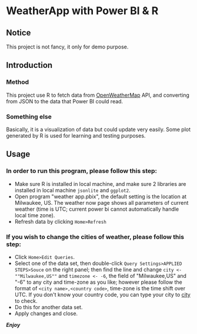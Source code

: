 # WeatherApp with Power BI & R
## Notice
This project is not fancy, it only for demo purpose.
## Introduction
### Method
This project use R to fetch data from [OpenWeatherMap](http://openweathermap.org/) API, and converting from JSON to the data that Power BI could read.
### Something else
Basically, it is a visualization of data but could update very easily. Some plot generated by R is used for learning and testing purposes.
## Usage
### In order to run this program, please follow this step:
* Make sure R is installed in local machine, and make sure 2 libraries are installed in local machine `jsonlite` and `ggplot2`.
* Open program "weather app.pbix", the default setting is the location at Milwaukee, US. The weather now page shows all parameters of current weather (time is UTC; current power bi cannot automatically handle local time zone).
* Refresh data by clicking `Home>Refresh`

### If you wish to change the cities of weather, please follow this step:
* Click `Home>Edit Queries`.
* Select one of the data set, then double-click `Query Settings>APPLIED STEPS>Souce` on the right panel; then find the line and change `city <- ""Milwaukee,US""` and `timezone <- -6`, the field of "Milwaukee,US" and "-6" to any city and time-zone as you like; however please follow the format of `<city name>,<country code>`, time-zone is the time shift over UTC. If you don't know your country code, you can type your city to [city](http://openweathermap.org/city) to check.
* Do this for another data set.
* Apply changes and close.

***Enjoy***
